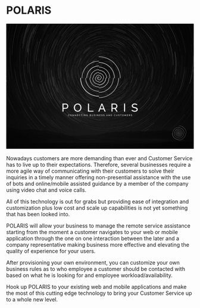 # POLARIS
<img src="https://github.com/RenzoMarchena/Polaris/blob/master/images/Polaris.jpg" alt="Polaris logo"/>

Nowadays customers are more demanding than ever and Customer Service has to live up to their expectations. Therefore, several businesses require a more agile way of communicating with their customers to solve their inquiries in a timely manner offering non-presential assistance with the use of bots and online/mobile assisted guidance by a member of the company using video chat and voice calls.
 
All of this technology is out for grabs but providing ease of integration and customization plus low cost and scale up capabilities is not yet something that has been looked into.
 
POLARIS will allow your business to manage the remote service assistance starting from the moment a customer navigates to your web or mobile application through the one on one interaction between the later and a company representative making business more effective and elevating the quality of experience for your users.

After provisioning your own environment, you can customize your own business rules as to who employee a customer should be contacted with based on what he is looking for and employee workload/availability.

Hook up POLARIS to your existing web and mobile applications and make the most of this cutting edge technology to bring your Customer Service up to a whole new level.
